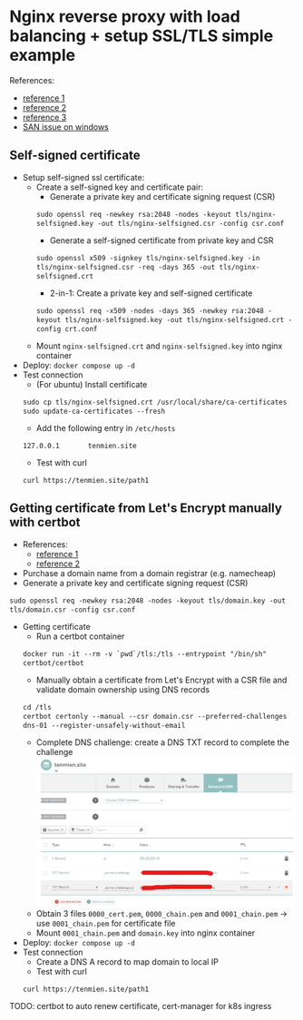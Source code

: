 # Nginx reverse proxy with load balancing + setup SSL/TLS simple example
References:
* [reference 1](https://www.digitalocean.com/community/tutorials/openssl-essentials-working-with-ssl-certificates-private-keys-and-csrs)
* [reference 2](https://www.digitalocean.com/community/tutorials/how-to-create-a-self-signed-ssl-certificate-for-nginx-on-centos-7)
* [reference 3](https://docs.joshuatz.com/cheatsheets/security/self-signed-ssl-certs/)
* [SAN issue on windows](https://stackoverflow.com/questions/43665243/invalid-self-signed-ssl-cert-subject-alternative-name-missing)
## Self-signed certificate
* Setup self-signed ssl certificate:
    * Create a self-signed key and certificate pair:
        * Generate a private key and certificate signing request (CSR)
        ```
        sudo openssl req -newkey rsa:2048 -nodes -keyout tls/nginx-selfsigned.key -out tls/nginx-selfsigned.csr -config csr.conf
        ```
        * Generate a self-signed certificate from private key and CSR
        ```
        sudo openssl x509 -signkey tls/nginx-selfsigned.key -in tls/nginx-selfsigned.csr -req -days 365 -out tls/nginx-selfsigned.crt
        ```
        * 2-in-1: Create a private key and self-signed certificate
        ```
        sudo openssl req -x509 -nodes -days 365 -newkey rsa:2048 -keyout tls/nginx-selfsigned.key -out tls/nginx-selfsigned.crt -config crt.conf
        ```
    * Mount `nginx-selfsigned.crt` and `nginx-selfsigned.key` into nginx container
* Deploy: `docker compose up -d`
* Test connection
    * (For ubuntu) Install certificate
    ```
    sudo cp tls/nginx-selfsigned.crt /usr/local/share/ca-certificates
    sudo update-ca-certificates --fresh
    ```
    * Add the following entry in `/etc/hosts`
    ```
    127.0.0.1       tenmien.site
    ```
    * Test with curl
    ```
    curl https://tenmien.site/path1
    ```
## Getting certificate from Let's Encrypt manually with certbot
* References:
    * [reference 1](https://community.letsencrypt.org/t/my-server-provided-me-csr-to-get-ssl-from-letsencrypt/152371/4)
    * [reference 2](https://letsencrypt.org/docs/challenge-types/#dns-01-challenge)
* Purchase a domain name from a domain registrar (e.g. namecheap)
* Generate a private key and certificate signing request (CSR)
```
sudo openssl req -newkey rsa:2048 -nodes -keyout tls/domain.key -out tls/domain.csr -config csr.conf
```
* Getting certificate
    * Run a certbot container
    ```
    docker run -it --rm -v `pwd`/tls:/tls --entrypoint "/bin/sh" certbot/certbot
    ```
    * Manually obtain a certificate from Let's Encrypt with a CSR file and validate domain ownership using DNS records
    ```
    cd /tls
    certbot certonly --manual --csr domain.csr --preferred-challenges dns-01 --register-unsafely-without-email
    ```
    * Complete DNS challenge: create a DNS TXT record to complete the challenge
    ![DNS challenge](assets/dns_challenge.png "Create a txt record to complete the dns challenge")
    * Obtain 3 files `0000_cert.pem`, `0000_chain.pem` and `0001_chain.pem` -> use `0001_chain.pem` for certificate file
    * Mount `0001_chain.pem` and `domain.key` into nginx container
* Deploy: `docker compose up -d`
* Test connection
    * Create a DNS A record to map domain to local IP
    * Test with curl
    ```
    curl https://tenmien.site/path1
    ```

TODO: certbot to auto renew certificate, cert-manager for k8s ingress
